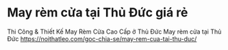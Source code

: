 # May rèm cửa tại Thủ Đức giá rẻ
Thi Công &amp; Thiết Kế May Rèm Cửa Cao Cấp ở Thủ Đức
May rèm cửa tại Thủ Đức
https://noithatleo.com/goc-chia-se/may-rem-cua-tai-thu-duc/
